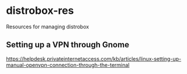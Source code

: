 # distrobox-res
Resources for managing distrobox

## Setting up a VPN through Gnome

https://helpdesk.privateinternetaccess.com/kb/articles/linux-setting-up-manual-openvpn-connection-through-the-terminal
